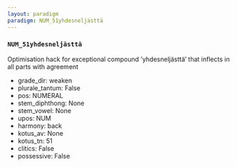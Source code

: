 ```yaml
---
layout: paradigm
paradigm: NUM_51yhdesneljästtä
---
```

### ` NUM_51yhdesneljästtä `

Optimisation hack for exceptional compound ’yhdesneljästtä’ that inflects in all parts with agreement
* grade_dir: weaken
* plurale_tantum: False
* pos: NUMERAL
* stem_diphthong: None
* stem_vowel: None
* upos: NUM
* harmony: back
* kotus_av: None
* kotus_tn: 51
* clitics: False
* possessive: False
